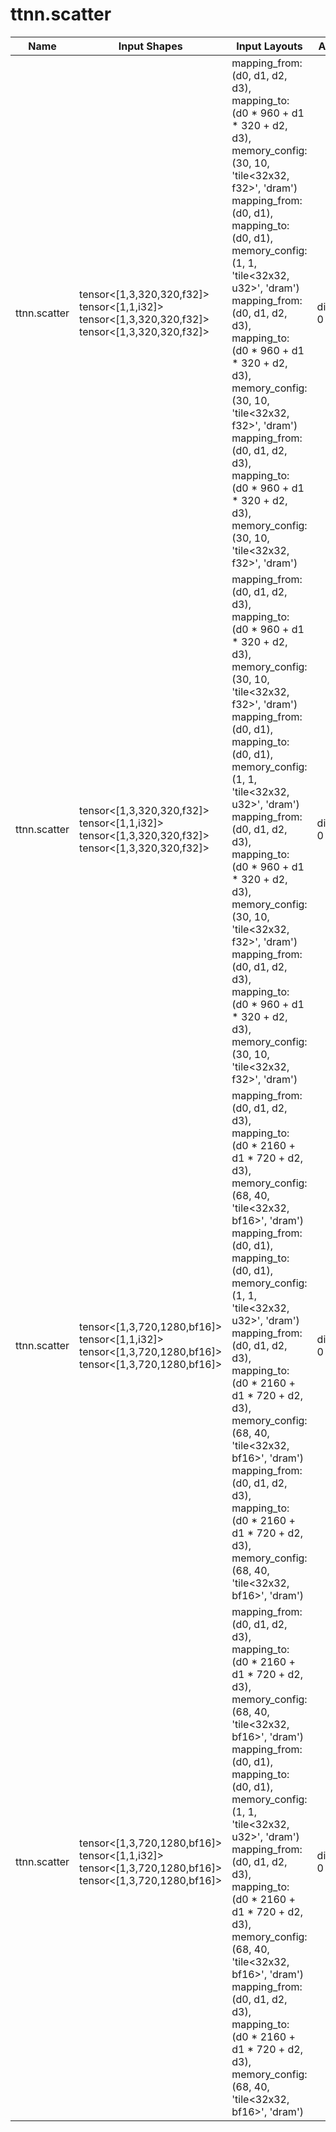 # ttnn.scatter

| Name | Input Shapes | Input Layouts | Attributes | Output Shapes | Output Layouts | PCC | ATOL |
|------|--------------|---------------|------------|---------------|----------------|-----|------|
| ttnn.scatter | tensor<[1,3,320,320,f32]> <br> tensor<[1,1,i32]> <br> tensor<[1,3,320,320,f32]> <br> tensor<[1,3,320,320,f32]> | mapping_from: (d0, d1, d2, d3), mapping_to: (d0 * 960 + d1 * 320 + d2, d3), memory_config: (30, 10, 'tile<32x32, f32>', 'dram') <br> mapping_from: (d0, d1), mapping_to: (d0, d1), memory_config: (1, 1, 'tile<32x32, u32>', 'dram') <br> mapping_from: (d0, d1, d2, d3), mapping_to: (d0 * 960 + d1 * 320 + d2, d3), memory_config: (30, 10, 'tile<32x32, f32>', 'dram') <br> mapping_from: (d0, d1, d2, d3), mapping_to: (d0 * 960 + d1 * 320 + d2, d3), memory_config: (30, 10, 'tile<32x32, f32>', 'dram') | dimension: 0 : i32 | tensor<[1,3,320,320,f32]> | mapping_from: (d0, d1, d2, d3), mapping_to: (d0 * 960 + d1 * 320 + d2, d3), memory_config: (30, 10, 'tile<32x32, f32>', 'dram') | 1.0 | 0.0 |
| ttnn.scatter | tensor<[1,3,320,320,f32]> <br> tensor<[1,1,i32]> <br> tensor<[1,3,320,320,f32]> <br> tensor<[1,3,320,320,f32]> | mapping_from: (d0, d1, d2, d3), mapping_to: (d0 * 960 + d1 * 320 + d2, d3), memory_config: (30, 10, 'tile<32x32, f32>', 'dram') <br> mapping_from: (d0, d1), mapping_to: (d0, d1), memory_config: (1, 1, 'tile<32x32, u32>', 'dram') <br> mapping_from: (d0, d1, d2, d3), mapping_to: (d0 * 960 + d1 * 320 + d2, d3), memory_config: (30, 10, 'tile<32x32, f32>', 'dram') <br> mapping_from: (d0, d1, d2, d3), mapping_to: (d0 * 960 + d1 * 320 + d2, d3), memory_config: (30, 10, 'tile<32x32, f32>', 'dram') | dimension: 0 : i32 | tensor<[1,3,320,320,f32]> | mapping_from: (d0, d1, d2, d3), mapping_to: (d0 * 960 + d1 * 320 + d2, d3), memory_config: (30, 10, 'tile<32x32, f32>', 'dram') | nan | nan |
| ttnn.scatter | tensor<[1,3,720,1280,bf16]> <br> tensor<[1,1,i32]> <br> tensor<[1,3,720,1280,bf16]> <br> tensor<[1,3,720,1280,bf16]> | mapping_from: (d0, d1, d2, d3), mapping_to: (d0 * 2160 + d1 * 720 + d2, d3), memory_config: (68, 40, 'tile<32x32, bf16>', 'dram') <br> mapping_from: (d0, d1), mapping_to: (d0, d1), memory_config: (1, 1, 'tile<32x32, u32>', 'dram') <br> mapping_from: (d0, d1, d2, d3), mapping_to: (d0 * 2160 + d1 * 720 + d2, d3), memory_config: (68, 40, 'tile<32x32, bf16>', 'dram') <br> mapping_from: (d0, d1, d2, d3), mapping_to: (d0 * 2160 + d1 * 720 + d2, d3), memory_config: (68, 40, 'tile<32x32, bf16>', 'dram') | dimension: 0 : i32 | tensor<[1,3,720,1280,bf16]> | mapping_from: (d0, d1, d2, d3), mapping_to: (d0 * 2160 + d1 * 720 + d2, d3), memory_config: (68, 40, 'tile<32x32, bf16>', 'dram') | nan | nan |
| ttnn.scatter | tensor<[1,3,720,1280,bf16]> <br> tensor<[1,1,i32]> <br> tensor<[1,3,720,1280,bf16]> <br> tensor<[1,3,720,1280,bf16]> | mapping_from: (d0, d1, d2, d3), mapping_to: (d0 * 2160 + d1 * 720 + d2, d3), memory_config: (68, 40, 'tile<32x32, bf16>', 'dram') <br> mapping_from: (d0, d1), mapping_to: (d0, d1), memory_config: (1, 1, 'tile<32x32, u32>', 'dram') <br> mapping_from: (d0, d1, d2, d3), mapping_to: (d0 * 2160 + d1 * 720 + d2, d3), memory_config: (68, 40, 'tile<32x32, bf16>', 'dram') <br> mapping_from: (d0, d1, d2, d3), mapping_to: (d0 * 2160 + d1 * 720 + d2, d3), memory_config: (68, 40, 'tile<32x32, bf16>', 'dram') | dimension: 0 : i32 | tensor<[1,3,720,1280,bf16]> | mapping_from: (d0, d1, d2, d3), mapping_to: (d0 * 2160 + d1 * 720 + d2, d3), memory_config: (68, 40, 'tile<32x32, bf16>', 'dram') | nan | nan |
